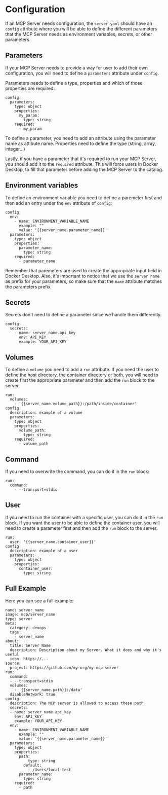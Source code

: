 # Configuration

If an MCP Server needs configuration, the `server.yaml` should have an `config` attribute where you will be able to define the different parameters that the MCP Server needs as environment variables, secrets, or other parameters.

## Parameters

If your MCP Server needs to provide a way for user to add their own configuration, you will need to define a `parameters` attribute under `config`.

Parameters needs to define a type, properties and which of those properties are required:

```
config:
  parameters:
    type: object
    properties:
      my_param:
        type: string
    required:
      - my_param
```

To define a parameter, you need to add an attribute using the parameter name as attibute name. Properties need to define the type (string, array, integer...)

Lastly, if you have a parameter that it's required to run your MCP Server, you should add it to the `required` attribute. This will force users in Docker Desktop, to fill that parameter before adding the MCP Server to the catalog.

## Environment variables

To define an environment variable you need to define a paremeter first and then add an entry under the `env` attribute of `config`:

```
config:
  env:
    - name: ENVIRONMENT_VARIABLE_NAME
      example: ""
      value: '{{server_name.parameter_name}}'
  parameters:
    type: object
    properties:
      parameter_name:
        type: string
    required:
      - parameter_name
```

Remember that paremeters are used to create the appropriate input field in Docker Desktop. Also, it's important to notice that we use the `server name` as prefix for your parameters, so make sure that the `name` attribute matches the parameters prefix.

## Secrets

Secrets don't need to define a parameter since we handle them differently.

```
config:
  secrets:
    - name: server_name.api_key
      env: API_KEY
      example: YOUR_API_KEY
```

## Volumes

To define a `volume` you need to add a `run` attribute. If you need the user to define the host directory, the container directory or both, you will need to create first the appropriate parameter and then add the `run` block to the server.

```
run:
  volumes:
    - '{{server_name.volume_path}}:/path/inside/container'
config:
  description: example of a volume
  parameters:
    type: object
    properties:
      volume_path:
        type: string
    required:
      - volume_path
```

## Command

If you need to overwrite the command, you can do it in the `run` block:

```
run:
  command:
    - --transport=stdio
```

## User

If you need to run the container with a specific user, you can do it in the `run` block. If you want the user to be able to define the container user, you will need to create a parameter first and then add the `run` block to the server.

```
run:
  user: '{{server_name.container_user}}'
config:
  description: example of a user
  parameters:
    type: object
    properties:
      container_user:
        type: string
```

## Full Example

Here you can see a full example:

```
name: server_name
image: mcp/server_name
type: server
meta:
  category: devops
  tags:
    - server_name
about:
  title: Server Name
  description: Description about my Server. What it does and why it's useful
  icon: https://...
source:
  project: https://github.com/my-org/my-mcp-server
run:
  command:
  - --transport=stdio
  volumes:
    - '{{server_name.path}}:/data'
  disableNetwork: true
config:
  description: The MCP server is allowed to access these path
  secrets:
  - name: server_name.api_key
    env: API_KEY
    example: YOUR_API_KEY
  env:
    - name: ENVIRONMENT_VARIABLE_NAME
      example: ""
      value: '{{server_name.parameter_name}}'
  parameters:
    type: object
    properties:
      path:
          type: string
        default:
          - /Users/local-test
      parameter_name:
        type: string
    required:
      - path

```
